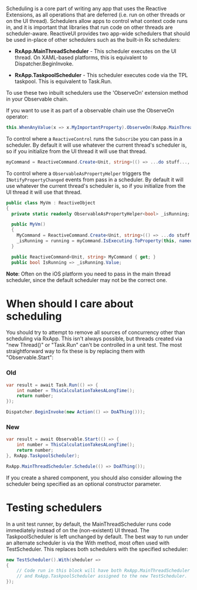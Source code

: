 Scheduling is a core part of writing any app that uses the Reactive Extensions, as all operations that are deferred (i.e. run on other threads or on the UI thread). Schedulers allow apps to control what context code runs in, and it is important that libraries that run code on other threads are scheduler-aware. ReactiveUI provides two app-wide schedulers that should be used in-place of other schedulers such as the built-in Rx schedulers:

* **RxApp.MainThreadScheduler** - This scheduler executes on the UI thread. On XAML-based platforms, this is equivalent to Dispatcher.BeginInvoke.

* **RxApp.TaskpoolScheduler** - This scheduler executes code via the TPL taskpool. This is equivalent to Task.Run.

To use these two inbuilt schedulers use the 'ObserveOn' extension method in your Observable chain.

If you want to use it as part of a observable chain use the ObserveOn operator:
```cs
this.WhenAnyValue(x => x.MyImportantProperty).ObserveOn(RxApp.MainThreadScheduler).Subscribe(x => ...);
```

To control where a `ReactiveControl` runs the `Subscribe` you can pass in a scheduler. By default it will use whatever the current thread's scheduler is, so if you initialize from the UI thread it will use that thread.

```cs
myCommand = ReactiveCommand.Create<Unit, string>(() => ...do stuff..., scheduler: RxApp.MainThreadScheduler);
```

To control where a `ObservableAsPropertyHelper` triggers the `INotifyPropertyChanged` events from pass in a scheduler. By default it will use whatever the current thread's scheduler is, so if you initialize from the UI thread it will use that thread.

```cs
public class MyVm : ReactiveObject
{
  private static readonly ObservableAsPropertyHelper<bool> _isRunning;

  public MyVm()
  {
    MyCommand = ReactiveCommand.Create<Unit, string>(() => ...do stuff..., scheduler: RxApp.MainThreadScheduler);
    _isRunning = running = myCommand.IsExecuting.ToProperty(this, nameof(Running), scheduler: RxApp.MainThreadScheduler);  
  }

  public ReactiveCommand<Unit, string> MyCommand { get; }
  public bool IsRunning => _isRunning.Value;
```

**Note**: Often on the iOS platform you need to pass in the main thread scheduler, since the default scheduler may not be the correct one.

# When should I care about scheduling

You should try to attempt to remove all sources of concurrency other than scheduling via RxApp. This isn't always possible, but threads created via "new Thread()" or "Task.Run" can't be controlled in a unit test. The most straightforward way to fix these is by replacing them with "Observable.Start":

### Old

```csharp
var result = await Task.Run(() => {
    int number = ThisCalculationTakesALongTime();
    return number;
});

Dispatcher.BeginInvoke(new Action(() => DoAThing()));
```

### New

```csharp
var result = await Observable.Start(() => {
    int number = ThisCalculationTakesALongTime();
    return number;
}, RxApp.TaskpoolScheduler);

RxApp.MainThreadScheduler.Schedule(() => DoAThing());
```

If you create a shared component, you should also consider allowing the scheduler being specified as an optional constructor parameter.

# Testing schedulers

In a unit test runner, by default, the MainThreadScheduler runs code immediately instead of on the (non-existent) UI thread. The TaskpoolScheduler is left unchanged by default. The best way to run under an alternate scheduler is via the With method, most often used with TestScheduler. This replaces both schedulers with the specified scheduler:

```csharp
new TestScheduler().With(sheduler => 
{
    // Code run in this block will have both RxApp.MainThreadScheduler
    // and RxApp.TaskpoolScheduler assigned to the new TestScheduler.
});
```
